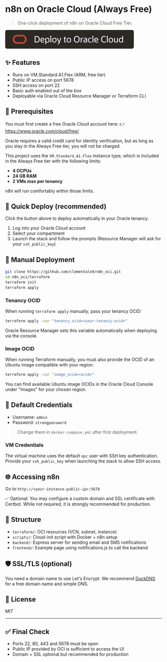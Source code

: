 # n8n on Oracle Cloud (Always Free)

> One-click deployment of n8n on Oracle Cloud Free Tier.

[![Deploy to Oracle Cloud](https://github.com/clementalo9/oke_A1/blob/main/images/Deploy2OCI.svg)](https://cloud.oracle.com/resourcemanager/stacks/create?zipUrl=https://github.com/clementalo9/n8n_oci/archive/refs/heads/main.zip)

## ✨ Features
- Runs on VM.Standard.A1.Flex (ARM, free tier)
- Public IP access on port 5678
- SSH access on port 22
- Basic auth enabled out of the box
- Deployable via Oracle Cloud Resource Manager or Terraform CLI

## 📝 Prerequisites
You must first create a free Oracle Cloud account here:
👉 https://www.oracle.com/cloud/free/

Oracle requires a valid credit card for identity verification, but as long as you stay in the Always Free tier, you will not be charged.

This project uses the `VM.Standard.A1.Flex` instance type, which is included in the Always Free tier with the following limits:
- **4 OCPUs**
- **24 GB RAM**
- **2 VMs max per tenancy**

n8n will run comfortably within those limits.

## 🚀 Quick Deploy (recommended)
Click the button above to deploy automatically in your Oracle tenancy.

1. Log into your Oracle Cloud account
2. Select your compartment
3. Launch the stack and follow the prompts
   (Resource Manager will ask for your `ssh_public_key`)

## 🔧 Manual Deployment
```bash
git clone https://github.com/clementalo9/n8n_oci.git
cd n8n_oci/terraform
terraform init
terraform apply
```

### Tenancy OCID
When running `terraform apply` manually, pass your tenancy OCID:

```bash
terraform apply -var "tenancy_ocid=<your-tenancy-ocid>"
```

Oracle Resource Manager sets this variable automatically when deploying via the console.

### Image OCID
When running Terraform manually, you must also provide the OCID of an Ubuntu
image compatible with your region:

```bash
terraform apply -var "image_ocid=<ocid>"
```

You can find available Ubuntu image OCIDs in the Oracle Cloud Console under
"Images" for your chosen region.

## 🔐 Default Credentials
- Username: `admin`
- Password: `strongpassword`

> Change them in `docker-compose.yml` after first deployment.

### VM Credentials
The virtual machine uses the default `opc` user with SSH key authentication.
Provide your `ssh_public_key` when launching the stack to allow SSH access.

## 🌐 Accessing n8n
Go to `http://<your-instance-public-ip>:5678`

✅ Optional: You may configure a custom domain and SSL certificate with Certbot. While not required, it is strongly recommended for production.

## 📂 Structure
 - `terraform/`: OCI resources (VCN, subnet, instance)
 - `scripts/`: Cloud-init script with Docker + n8n setup
 - `backend/`: Express server for sending email and SMS notifications
 - `frontend/`: Example page using notifications.js to call the backend

## 🛡️ SSL/TLS (optional)
You need a domain name to use Let's Encrypt. We recommend [DuckDNS](https://www.duckdns.org) for a free domain name and simple DNS.

## 📜 License
MIT

---

## ✅ Final Check
- Ports 22, 80, 443 and 5678 must be open
- Public IP provided by OCI is sufficient to access the UI
- Domain + SSL optional but recommended for production
